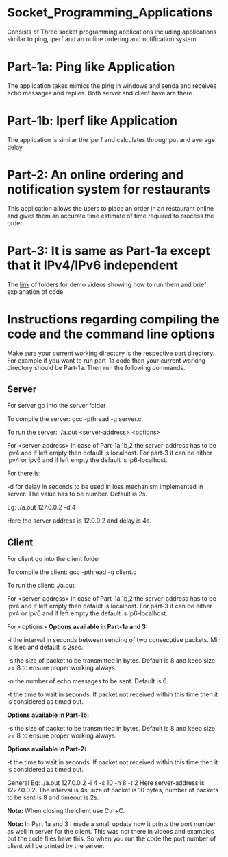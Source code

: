 # Socket_Programming_Applications
Consists of Three socket programming applications including applications similar to ping, iperf and an online ordering and notification system

# Part-1a: Ping like Application
The application takes mimics the ping in windows and senda and receives echo messages and replies. Both server and client have are there

# Part-1b: Iperf like Application
The application is similar the iperf and calculates throughput and average delay

# Part-2: An online ordering and notification system for restaurants
This application allows the users to place an order in an restaurant online and gives them an accurate time estimate of time required to process the order.

# Part-3: It is same as Part-1a except that it IPv4/IPv6 independent

The [link](https://drive.google.com/file/d/1dB3t8Mgt2skerHIkU4o9S_YfpAthBUd1/view?usp=sharing) of folders for demo videos showing how to run them and brief explanation of code

# Instructions regarding compiling the code and the command line options

Make sure your current working directory is the respective part directory. For example if you want to run part-1a code then your current working directory should be Part-1a. Then run the following commands.

## Server
For server go into the server folder

To compile the server: gcc -pthread -g server.c

To run the server: ./a.out \<server-address\> \<options\>

For \<server-address\> in case of Part-1a,1b,2 the server-address has to be ipv4 and if left empty then default is localhost. For part-3 it can be either ipv4 or ipv6 and if left empty the default is ip6-localhost.

For <options> there is:
 
-d for delay in seconds to be used in loss mechanism implemented in server. The value has to be number. Default is 2s. 

Eg: ./a.out 127.0.0.2 -d 4
 
Here the server address is 12.0.0.2 and delay is 4s.

## Client
For client go into the client folder
 
To compile the client: gcc -pthread -g client.c
 
To run the client: ./a.out <server-address> <options>

For \<server-address\> in case of Part-1a,1b,2 the server-address has to be ipv4 and if left empty then default is localhost. For part-3 it can be either ipv4 or ipv6 and if left empty the default is ip6-localhost.

For \<options\>
**Options available in Part-1a and 3:**
 
-i the interval in seconds between sending of two consecutive packets. Min is 1sec and default is 2sec.
 
-s the size of packet to be transmitted in bytes. Default is 8 and keep size >= 8 to ensure proper working always.
 
-n the number of echo messages to be sent. Default is 6.
 
-t the time to wait in seconds. If packet not received within this time then it is considered as timed out.

**Options available in Part-1b:**
 
-s the size of packet to be transmitted in bytes. Default is 8 and keep size >= 8 to ensure proper working always.

**Options available in Part-2:**
 
-t the time to wait in seconds. If packet not received within this time then it is considered as timed out.

General Eg: ./a.out 127.0.0.2 -i 4 -s 10 -n 8 -t 2
Here server-address is 1227.0.0.2. The interval is 4s, size of packet is 10 bytes, number of packets to be sent is 8 and timeout is 2s.

**Note:** When closing the client use Ctrl+C.

**Note:** In Part 1a and 3 I made a small update now it prints the port number as well in server for the client. This was not there in videos and examples but the code files have this. So when you run the code the port number of client will be printed by the server.
 
